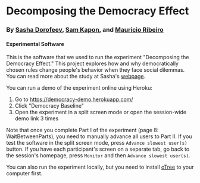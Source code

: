 # Decomposing the Democracy Effect
### By [Sasha Dorofeev](https://sashadorofeev.net/), [Sam Kapon](https://samkapon.com/), and [Mauricio Ribeiro](https://sites.google.com/nyu.edu/mauricio-ribeiro) 
#### Experimental Software

This is the software that we used to run the experiment "Decomposing the Democracy Effect." This project explores how and why democratically chosen rules change people's behavior when they face social dilemmas. You can read more about the study at Sasha's [webpage](https://sashadorofeev.net/research).

You can run a demo of the experiment online using Heroku:
1. Go to https://democracy-demo.herokuapp.com/
2. Click "Democracy Baseline"
3. Open the experiment in a split screen mode or open the session-wide demo link 3 times

Note that once you complete Part I of the experiment (page 8: WaitBetweenParts), you need to manually advance all users to Part II. If you test the software in the split screen mode, press ``Advance slowest user(s)`` button. If you have each participant's screen on a separate tab, go back to the session's homepage, press ``Monitor`` and then ``Advance slowest user(s)``.

You can also run the experiment locally, but you need to install [oTree](https://www.otree.org/) to your computer first.